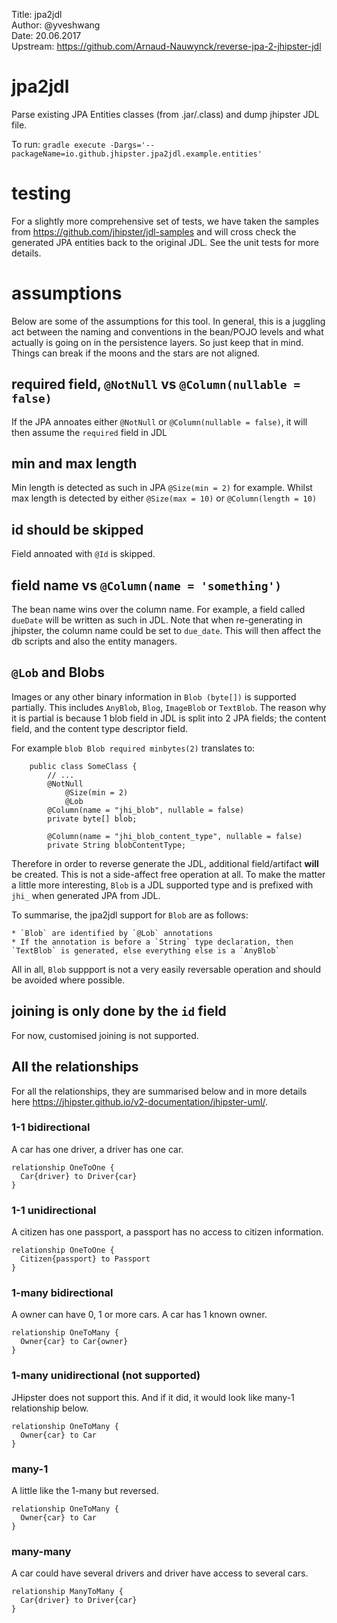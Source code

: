 Title: 		jpa2jdl  
Author: 	@yveshwang  
Date: 		20.06.2017  
Upstream:	https://github.com/Arnaud-Nauwynck/reverse-jpa-2-jhipster-jdl  

# jpa2jdl
Parse existing JPA Entities classes (from .jar/.class) and dump jhipster JDL file.

To run: `gradle execute -Dargs='--packageName=io.github.jhipster.jpa2jdl.example.entities'`
# testing
For a slightly more comprehensive set of tests, we have taken the samples from https://github.com/jhipster/jdl-samples and will cross check the generated JPA entities back to the original JDL. See the unit tests for more details.

# assumptions
Below are some of the assumptions for this tool. In general, this is a juggling act between the naming and conventions in the bean/POJO levels and what actually is going on in the persistence layers. So just keep that in mind. Things can break if the moons and the stars are not aligned.

## required field, `@NotNull` vs `@Column(nullable = false)`
If the JPA annoates either `@NotNull` or `@Column(nullable = false)`, it will then assume the `required` field in JDL

## min and max length
Min length is detected as such in JPA `@Size(min = 2)` for example. Whilst max length is detected by either `@Size(max = 10)` or `@Column(length = 10)`

## id should be skipped
Field annoated with `@Id` is skipped.

## field name vs `@Column(name = 'something')`
The bean name wins over the column name. For example, a field called `dueDate` will be written as such in JDL. Note that when re-generating in jhipster, the column name could be set to `due_date`. This will then affect the db scripts and also the entity managers.

## `@Lob` and Blobs
Images or any other binary information in `Blob (byte[])` is supported partially. This includes `AnyBlob`, `Blog`, `ImageBlob` or `TextBlob`. The reason why it is partial is because 1 blob field in JDL is split into 2 JPA fields; the content field, and the content type descriptor field. 

For example `blob Blob required minbytes(2)` translates to:
```
	public class SomeClass {
		// ...
		@NotNull
	    	@Size(min = 2)
	    	@Lob
		@Column(name = "jhi_blob", nullable = false)
		private byte[] blob;

		@Column(name = "jhi_blob_content_type", nullable = false)
		private String blobContentType;
```
Therefore in order to reverse generate the JDL, additional field/artifact **will** be created. This is not a side-affect free operation at all. To make the matter a little more interesting, `Blob` is a JDL supported type and is prefixed with `jhi_` when generated JPA from JDL. 

To summarise, the jpa2jdl support for `Blob` are as follows:

	* `Blob` are identified by `@Lob` annotations
	* If the annotation is before a `String` type declaration, then `TextBlob` is generated, else everything else is a `AnyBlob`

All in all, `Blob` suppport is not a very easily reversable operation and should be avoided where possible.

## joining is only done by the `id` field
For now, customised joining is not supported.

## All the relationships
For all the relationships, they are summarised below and in more details here https://jhipster.github.io/v2-documentation/jhipster-uml/. 
### 1-1 bidirectional
A car has one driver, a driver has one car.
```
relationship OneToOne {
  Car{driver} to Driver{car}
}
```

### 1-1 unidirectional
A citizen has one passport, a passport has no access to citizen information.
```
relationship OneToOne {
  Citizen{passport} to Passport
}
```

### 1-many bidirectional
A owner can have 0, 1 or more cars. A car has 1 known owner.
```
relationship OneToMany {
  Owner{car} to Car{owner}
}
```

### 1-many unidirectional (not supported)
JHipster does not support this. And if it did, it would look like many-1 relationship below. 
```
relationship OneToMany {
  Owner{car} to Car
}
```

### many-1
A little like the 1-many but reversed.
```
relationship OneToMany {
  Owner{car} to Car
}
```

### many-many
A car could have several drivers and driver have access to several cars.
```
relationship ManyToMany {
  Car{driver} to Driver{car}
}
```
